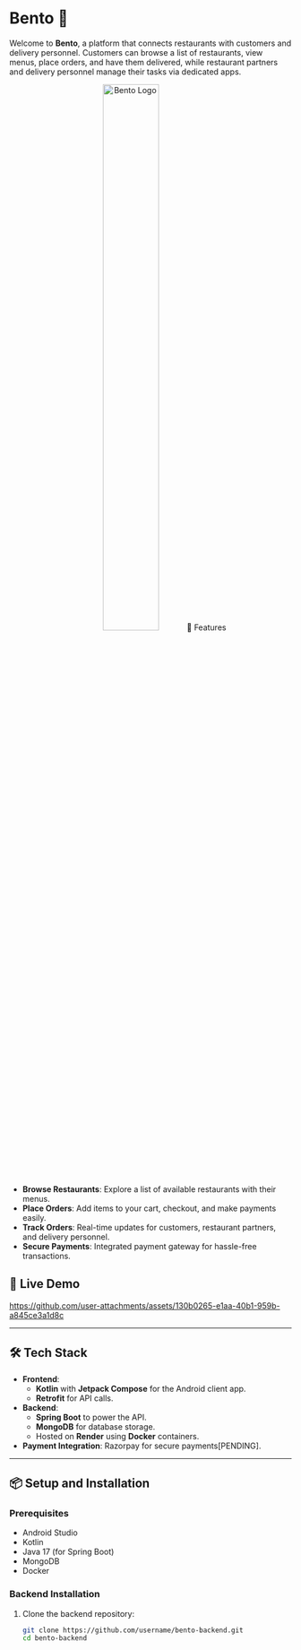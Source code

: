 # Bento 🍱

Welcome to **Bento**, a platform that connects restaurants with customers and delivery personnel. Customers can browse a list of restaurants, view menus, place orders, and have them delivered, while restaurant partners and delivery personnel manage their tasks via dedicated apps.

<p align="center">
<img src="https://github.com/user-attachments/assets/be5e4eb1-7276-4204-b770-d42c56832a41" alt="Bento Logo" style="width: 50%; max-width: 200px; height: auto;>
  </p>

## 📱 Features

- **Browse Restaurants**: Explore a list of available restaurants with their menus.
- **Place Orders**: Add items to your cart, checkout, and make payments easily.
- **Track Orders**: Real-time updates for customers, restaurant partners, and delivery personnel.
- **Secure Payments**: Integrated payment gateway for hassle-free transactions.

## 🚀 Live Demo

https://github.com/user-attachments/assets/130b0265-e1aa-40b1-959b-a845ce3a1d8c

---

## 🛠️ Tech Stack

- **Frontend**:
  - **Kotlin** with **Jetpack Compose** for the Android client app.
  - **Retrofit** for API calls.
- **Backend**:
  - **Spring Boot** to power the API.
  - **MongoDB** for database storage.
  - Hosted on **Render** using **Docker** containers.
- **Payment Integration**: Razorpay for secure payments[PENDING].
  

---

## 📦 Setup and Installation

### Prerequisites

- Android Studio
- Kotlin
- Java 17 (for Spring Boot)
- MongoDB
- Docker

### Backend Installation

1. Clone the backend repository:
   ```bash
   git clone https://github.com/username/bento-backend.git
   cd bento-backend
